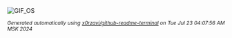 <div align="justify">
<picture>
    <source media="(prefers-color-scheme: dark)" srcset="https://i.ibb.co/WvrsYLr/output-gif.gif">
    <source media="(prefers-color-scheme: light)" srcset="https://i.ibb.co/WvrsYLr/output-gif.gif">
    <img alt="GIF_OS" src="https://i.ibb.co/WvrsYLr/output-gif.gif">
</picture>

<sub><i>Generated automatically using [x0rzavi/github-readme-terminal](https://github.com/x0rzavi/github-readme-terminal) on Tue Jul 23 04:07:56 AM MSK 2024</i></sub>

</div>

<!-- Image deletion URL: https://ibb.co/XxnVvqn/4b9be946b3240fb62d5fd670a5d33a95 -->